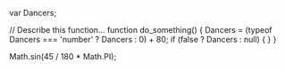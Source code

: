 var Dancers;

// Describe this function...
function do_something() {
  Dancers = (typeof Dancers === 'number' ? Dancers : 0) + 80;
  if (false ? Dancers : null) {
  }
}


Math.sin(45 / 180 * Math.PI);
